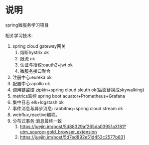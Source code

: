# 说明

spring微服务学习项目

相关学习技术:

1. spring cloud gateway网关
    1. 熔断hystrix ok
    2. 限流 ok
    3. 认证与授权:oauth2+jwt ok
    4. 微服务接口聚合
2. 注册中心:eureka ok
3. 配置中心:apollo ok
4. 调用链监控 zipkin+spring cloud sleuth ok(后面替换成skywalking)
5. metrics监控 spring boot acuator+Prometheus+Grafana
6. 集中日志 elk+logstash ok
7. 事件消息与异步消息: rabbitmq+spring cloud stream ok
8. webflux,reactive编程。
9. 分布式事务:消息最终一致
    1. https://juejin.im/post/5d88329af265da03951a3181?utm_source=gold_browser_extension
    2. https://juejin.im/post/5d7ed892e51d453c2577b831



